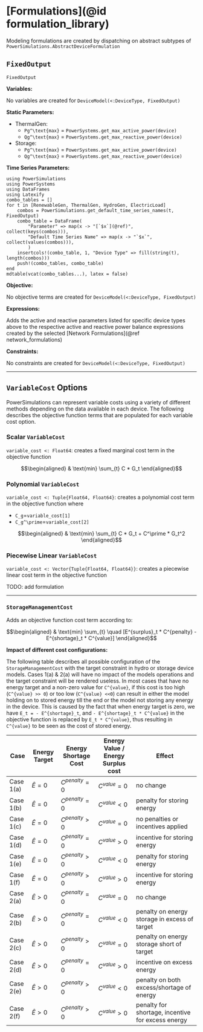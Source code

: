 # [Formulations](@id formulation_library)

Modeling formulations are created by dispatching on abstract subtypes of `PowerSimulations.AbstractDeviceFormulation`

## `FixedOutput`

```@docs
FixedOutput
```

**Variables:**

No variables are created for `DeviceModel(<:DeviceType, FixedOutput)`

**Static Parameters:**

- ThermalGen:
  - ``Pg^\text{max}`` = `PowerSystems.get_max_active_power(device)`
  - ``Qg^\text{max}`` = `PowerSystems.get_max_reactive_power(device)`
- Storage:
  - ``Pg^\text{max}`` = `PowerSystems.get_max_active_power(device)`
  - ``Qg^\text{max}`` = `PowerSystems.get_max_reactive_power(device)`

**Time Series Parameters:**

```@eval
using PowerSimulations
using PowerSystems
using DataFrames
using Latexify
combo_tables = []
for t in [RenewableGen, ThermalGen, HydroGen, ElectricLoad]
    combos = PowerSimulations.get_default_time_series_names(t, FixedOutput)
    combo_table = DataFrame(
        "Parameter" => map(x -> "[`$x`](@ref)", collect(keys(combos))),
        "Default Time Series Name" => map(x -> "`$x`", collect(values(combos))),
        )
    insertcols!(combo_table, 1, "Device Type" => fill(string(t), length(combos)))
    push!(combo_tables, combo_table)
end
mdtable(vcat(combo_tables...), latex = false)
```

**Objective:**

No objective terms are created for `DeviceModel(<:DeviceType, FixedOutput)`

**Expressions:**

Adds the active and reactive parameters listed for specific device types above to the respective active and reactive power balance expressions created by the selected [Network Formulations](@ref network_formulations)

**Constraints:**

No constraints are created for `DeviceModel(<:DeviceType, FixedOutput)`

---

## `VariableCost` Options

PowerSimulations can represent variable costs using a variety of different methods depending on the data available in each device. The following describes the objective function terms that are populated for each variable cost option.

### Scalar `VariableCost`

`variable_cost <: Float64`: creates a fixed marginal cost term in the objective function

```math
\begin{aligned}
&  \text{min} \sum_{t} C * G_t
\end{aligned}
```

### Polynomial `VariableCost`

`variable_cost <: Tuple{Float64, Float64}`: creates a polynomial cost term in the objective function where

- ``C_g``=`variable_cost[1]`
- ``C_g^\prime``=`variable_cost[2]`

```math
\begin{aligned}
&  \text{min} \sum_{t} C * G_t + C^\prime * G_t^2
\end{aligned}
```

### Piecewise Linear `VariableCost`

`variable_cost <: Vector{Tuple{Float64, Float64}}`: creates a piecewise linear cost term in the objective function

TODO: add formulation

___

### `StorageManagementCost`

Adds an objective function cost term according to:

```math
\begin{aligned}
&  \text{min} \sum_{t} \quad [E^{surplus}_t * C^{penalty} - E^{shortage}_t * C^{value}]
\end{aligned}
```

**Impact of different cost configurations:**

The following table describes all possible configuration of the `StorageManagementCost` with the target constraint in hydro or storage device models. Cases 1(a) & 2(a) will have no impact of the models operations and the target constraint will be rendered useless. In most cases that have no energy target and a non-zero value for ``C^{value}``, if this cost is too high (``C^{value} >> 0``) or too low (``C^{value} <<0``) can result in either the model holding on to stored energy till the end or the model not storing any energy in the device. This is caused by the fact that when energy target is zero, we have ``E_t = - E^{shortage}_t``, and ``- E^{shortage}_t * C^{value}`` in the objective function is replaced by ``E_t * C^{value}``, thus resulting in ``C^{value}`` to be seen as the cost of stored energy.


| Case | Energy Target | Energy Shortage Cost | Energy Value / Energy Surplus cost | Effect |
| ---------- | ------------- | ----------------- | ---------- | ----------------------- |
| Case 1(a) | $\hat{E}=0$ | $C^{penalty}=0$ | $C^{value}=0$ | no change |
| Case 1(b) | $\hat{E}=0$ | $C^{penalty}=0$ | $C^{value}<0$ | penalty for storing energy |
| Case 1(c) | $\hat{E}=0$ | $C^{penalty}>0$ | $C^{value}=0$ | no penalties or incentives applied |
| Case 1(d) | $\hat{E}=0$ | $C^{penalty}=0$ | $C^{value}>0$ | incentive for storing energy |
| Case 1(e) | $\hat{E}=0$ | $C^{penalty}>0$ | $C^{value}<0$ | penalty for storing energy |
| Case 1(f) | $\hat{E}=0$ | $C^{penalty}>0$ | $C^{value}>0$ | incentive for storing energy |
| Case 2(a) | $\hat{E}>0$ | $C^{penalty}=0$ | $C^{value}=0$ | no change |
| Case 2(b) | $\hat{E}>0$ | $C^{penalty}=0$ | $C^{value}<0$ | penalty on energy storage in excess of target |
| Case 2(c) | $\hat{E}>0$ | $C^{penalty}>0$ | $C^{value}=0$ | penalty on energy storage short of target |
| Case 2(d) | $\hat{E}>0$ | $C^{penalty}=0$ | $C^{value}>0$ | incentive on excess energy |
| Case 2(e) | $\hat{E}>0$ | $C^{penalty}>0$ | $C^{value}<0$ | penalty on both excess/shortage of energy |
| Case 2(f) | $\hat{E}>0$ | $C^{penalty}>0$ | $C^{value}>0$ | penalty for shortage, incentive for excess energy |
